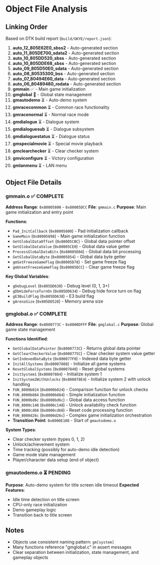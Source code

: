 # Object File Analysis

## Linking Order
Based on DTK build report (`build/GKYE/report.json`):

1. **auto_12_805E62E0_sbss2** - Auto-generated section
2. **auto_11_805DE700_sdata2** - Auto-generated section  
3. **auto_10_805DD520_sbss** - Auto-generated section
4. **auto_10_805DDE68_sbss** - Auto-generated section
5. **auto_09_805D50E0_sdata** - Auto-generated section
6. **auto_08_80535300_bss** - Auto-generated section
7. **auto_07_80494E60_data** - Auto-generated section
8. **auto_06_80489480_rodata** - Auto-generated section
9. **gmmain** ✅ - Main game initialization
10. **gmglobal** 🔄 - Global state management
11. **gmautodemo** ⏳ - Auto-demo system
12. **gmracecommon** ⏳ - Common race functionality
13. **gmracenormal** ⏳ - Normal race mode
14. **gmdialogue** ⏳ - Dialogue system
15. **gmdialoguesub** ⏳ - Dialogue subsystem
16. **gmdialoguestatus** ⏳ - Dialogue status
17. **gmspecialmovie** ⏳ - Special movie playback
18. **gmclearchecker** ⏳ - Clear checker system
19. **gmviconfigure** ⏳ - Victory configuration
20. **gmlanmenu** ⏳ - LAN menu

## Object File Details

### gmmain.o ✅ COMPLETE
**Address Range**: `0x80005800` - `0x80005DCC`
**File**: `gmmain.c`
**Purpose**: Main game initialization and entry point

**Functions**:
- `Pad_InitCallback` (`0x80005800`) - Pad initialization callback
- `GameMain` (`0x80005898`) - Main game initialization function
- `GetGlobalDataOffset` (`0x80005CBC`) - Global data pointer offset
- `GetGlobalDataValue` (`0x80005CE0`) - Global data value getter
- `ProcessGlobalDataBits` (`0x80005D04`) - Global data bit processing
- `GetGlobalDataByte` (`0x80005D54`) - Global data byte getter
- `gmSetFreezeGameFlag` (`0x80005D78`) - Set game freeze flag
- `gmUnsetFreezeGameFlag` (`0x80005DCC`) - Clear game freeze flag

**Key Global Variables**:
- `gDebugLevel` (`0x805DD630`) - Debug level (0, 1, 3+)
- `gDbHideForceTurnOn` (`0x805DD634`) - Debug hide force turn on flag
- `gE3BuildFlag` (`0x805DD638`) - E3 build flag
- `gArenaSize` (`0x805DD520`) - Memory arena size

### gmglobal.o ✅ COMPLETE
**Address Range**: `0x8000773C` - `0x8000DFFF`
**File**: `gmglobal.c`
**Purpose**: Global game state management

**Functions Identified**:
- `GetGlobalDataPointer` (`0x8000773C`) - Returns global data pointer
- `GetClearCheckerValue` (`0x8000775C`) - Clear checker system value getter
- `GetIndexedDataByte` (`0x800077F0`) - Indexed data byte getter
- `InitAllSystems` (`0x80007808`) - Initialize all game systems
- `ResetGlobalSystems` (`0x80007840`) - Reset global systems
- `InitSystem1` (`0x80007884`) - Initialize system 1
- `InitSystem2WithUnlocks` (`0x800078E4`) - Initialize system 2 with unlock handling
- `FUN_8000b024` (`0x8000b024`) - Comparison function for unlock checks
- `FUN_8000b884` (`0x8000b884`) - Simple initialization function
- `FUN_8000bd6c` (`0x8000bd6c`) - Global data access function
- `FUN_8000c148` (`0x8000c148`) - Unlock availability check function
- `FUN_8000cd68` (`0x8000cd68`) - Reset code processing function
- `FUN_8000d26c` (`0x8000d26c`) - Complex game initialization orchestration
- **Transition Point**: `0x8000E108` - Start of `gmautodemo.o`

**System Types**:
- Clear checker system (types 0, 1, 2)
- Unlock/achievement system
- Time tracking (possibly for auto-demo idle detection)
- Game mode state management
- Player/character data setup (end of object)

### gmautodemo.o ⏳ PENDING
**Purpose**: Auto-demo system for title screen idle timeout
**Expected Features**:
- Idle time detection on title screen
- CPU-only race initialization
- Demo gameplay logic
- Transition back to title screen

## Notes
- Objects use consistent naming pattern: `gm[system]`
- Many functions reference "gmglobal.c" in assert messages
- Clear separation between initialization, state management, and gameplay objects
